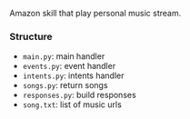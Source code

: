 Amazon skill that play personal music stream.

### Structure
- `main.py`: main handler
- `events.py`: event handler
- `intents.py`: intents handler
- `songs.py`: return songs
- `responses.py`: build responses
- `song.txt`: list of music urls
